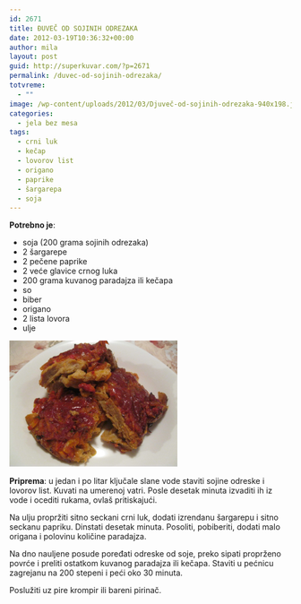 ```yaml
---
id: 2671
title: ĐUVEČ OD SOJINIH ODREZAKA
date: 2012-03-19T10:36:32+00:00
author: mila
layout: post
guid: http://superkuvar.com/?p=2671
permalink: /duvec-od-sojinih-odrezaka/
totvreme:
  - ""
image: /wp-content/uploads/2012/03/Djuveč-od-sojinih-odrezaka-940x198.jpg
categories:
  - jela bez mesa
tags:
  - crni luk
  - kečap
  - lovorov list
  - origano
  - paprike
  - šargarepa
  - soja
---
```

**Potrebno je**:

  * soja (200 grama sojinih odrezaka)
  * 2 šargarepe
  * 2 pečene paprike
  * 2 veće glavice crnog luka
  * 200 grama kuvanog paradajza ili kečapa
  * so
  * biber
  * origano
  * 2 lista lovora
  * ulje

<img class="alignnone size-medium wp-image-2720" title="Djuveč od sojinih odrezaka" src="/wp-content/uploads/2012/03/Djuveč-od-sojinih-odrezaka-1024x768.jpg" alt="" width="300" height="225" /> 

**Priprema**: u jedan i po litar ključale slane vode staviti sojine odreske i lovorov list. Kuvati na umerenoj vatri. Posle desetak minuta izvaditi ih iz vode i ocediti rukama, ovlaš pritiskajući.

Na ulju propržiti sitno seckani crni luk, dodati izrendanu šargarepu i sitno seckanu papriku. Dinstati desetak minuta. Posoliti, pobiberiti, dodati malo origana i polovinu količine paradajza.

Na dno nauljene posude poređati odreske od soje, preko sipati proprženo povrće i preliti ostatkom kuvanog paradajza ili kečapa. Staviti u pećnicu zagrejanu na 200 stepeni i peći oko 30 minuta.

Poslužiti uz pire krompir ili bareni pirinač.